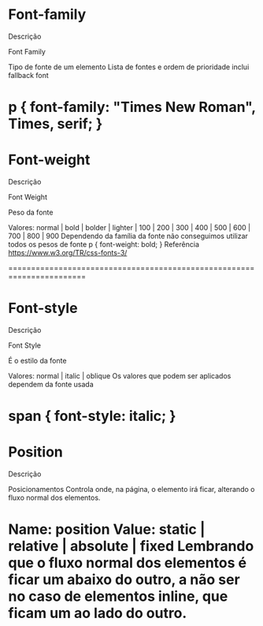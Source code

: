 # Font-family

Descrição

Font Family

Tipo de fonte de um elemento
Lista de fontes e ordem de prioridade
inclui fallback font

p {
font-family: "Times New Roman", Times, serif;
}
=======================================================================

# Font-weight

Descrição

Font Weight

Peso da fonte

Valores: normal | bold | bolder | lighter | 100 | 200 | 300 | 400 | 500 | 600 | 700 | 800 | 900
Dependendo da família da fonte não conseguimos utilizar todos os pesos de fonte
p {
font-weight: bold;
}
Referência
https://www.w3.org/TR/css-fonts-3/

=======================================================================

# Font-style

Descrição

Font Style

É o estilo da fonte

Valores: normal | italic | oblique
Os valores que podem ser aplicados dependem da fonte usada

span {
font-style: italic;
}
=======================================================================

# Position

Descrição

Posicionamentos
Controla onde, na página, o elemento irá ficar, alterando o fluxo normal dos elementos.

Name: position
Value: static | relative | absolute | fixed
Lembrando que o fluxo normal dos elementos é ficar um abaixo do outro, a não ser no caso de elementos inline, que ficam um ao lado do outro.
=======================================================================
